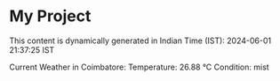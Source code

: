 # My Project

This content is dynamically generated in Indian Time (IST): 2024-06-01 21:37:25 IST


Current Weather in Coimbatore:
Temperature: 26.88 °C
Condition: mist
